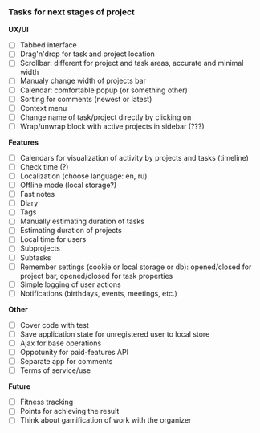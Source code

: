 ### Tasks for next stages of project

**UX/UI**

 - [ ] Tabbed interface
 - [ ] Drag'n'drop for task and project location
 - [ ] Scrollbar: different for project and task areas, accurate and minimal width
 - [ ] Manualy change width of projects bar
 - [ ] Calendar: comfortable popup (or something other)
 - [ ] Sorting for comments (newest or latest)
 - [ ] Context menu
 - [ ] Change name of task/project directly by clicking on
 - [ ] Wrap/unwrap block with active projects in sidebar (???)

**Features**

 - [ ] Calendars for visualization of activity by projects and tasks (timeline)
 - [ ] Check time (?)
 - [ ] Localization (choose language: en, ru)
 - [ ] Offline mode (local storage?)
 - [ ] Fast notes
 - [ ] Diary
 - [ ] Tags
 - [ ] Manually estimating duration of tasks
 - [ ] Estimating duration of projects
 - [ ] Local time for users
 - [ ] Subprojects
 - [ ] Subtasks
 - [ ] Remember settings (cookie or local storage or db): opened/closed for project bar, opened/closed for task properties
 - [ ] Simple logging of user actions
 - [ ] Notifications (birthdays, events, meetings, etc.)

**Other**

 - [ ] Cover code with test
 - [ ] Save application state for unregistered user to local store
 - [ ] Ajax for base operations
 - [ ] Oppotunity for paid-features API
 - [ ] Separate app for comments
 - [ ] Terms of service/use

**Future**

 - [ ] Fitness tracking
 - [ ] Points for achieving the result
 - [ ] Think about gamification of work with the organizer
